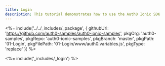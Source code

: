```yaml
---
title: Login
description: This tutorial demonstrates how to use the Auth0 Ionic SDK to add authentication and authorization to your mobile app
---
```


<%= include('../../_includes/_package', {
  githubUrl: 'https://github.com/auth0-samples/auth0-ionic-samples',
  pkgOrg: 'auth0-samples',
  pkgRepo: 'auth0-ionic-samples',
  pkgBranch: 'master',
  pkgPath: '01-Login',
  pkgFilePath: '01-Login/www/auth0.variables.js',
  pkgType: 'replace'
}) %>



<%= include('_includes/_login') %>